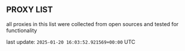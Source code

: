 ## PROXY LIST

all proxies in this list were collected from open sources and tested for functionality

last update: `2025-01-20 16:03:52.921569+00:00` UTC